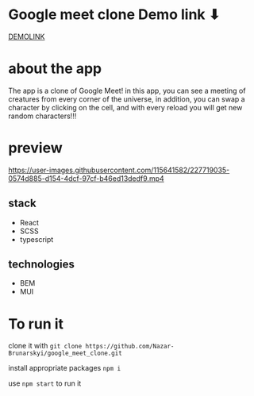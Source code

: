 # Google meet clone Demo link ⬇
[DEMOLINK](https://nazar-brunarskyi.github.io/google_meet_clone/)

# about the app
The app is a clone of Google Meet! in this app, you can see a meeting of creatures from every corner of the universe, in addition, you can swap a character by clicking on the cell, and with every reload you will get new random characters!!!

# preview


https://user-images.githubusercontent.com/115641582/227719035-0574d885-d154-4dcf-97cf-b46ed13dedf9.mp4


## stack 
   * React
   * SCSS
   * typescript

## technologies
   * BEM
   * MUI

# To run it
clone it with `git clone https://github.com/Nazar-Brunarskyi/google_meet_clone.git`

install appropriate packages `npm i`

use `npm start` to run it
